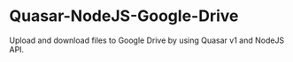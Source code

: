 # Quasar-NodeJS-Google-Drive
Upload and download files to Google Drive by using Quasar v1 and NodeJS API.
